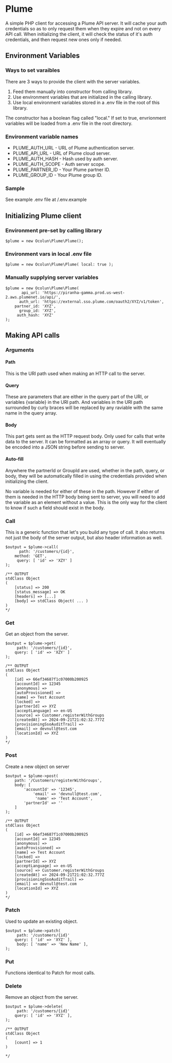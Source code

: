 # Plume

A simple PHP client for accessing a Plume API server. It will cache your auth credentials so as to only request them when they expire and not on every API call. When initializing the client, it will check the status of it's auth credentials, and then request new ones only if needed. 

## Environment Variables

### Ways to set varaibles

There are 3 ways to provide the client with the server variables.

1. Feed them manually into constructor from calling library.
2. Use environment variables that are initialized in the calling library.
3. Use local environment variables stored in a .env file in the root of this library.

The constructor has a boolean flag called "local." If set to true, envrionment variables will be loaded from a .env file in the root directory.

### Environment variable names

- PLUME_AUTH_URL - URL of Plume authentication server.
- PLUME_API_URL - URL of Plume cloud server.
- PLUME_AUTH_HASH - Hash used by auth server.
- PLUME_AUTH_SCOPE - Auth server scope.
- PLUME_PARTNER_ID - Your Plume partner ID.
- PLUME_GROUP_ID - Your Plume group ID.

### Sample

See example .env file at /.env.example

## Initializing Plume client

### Environment pre-set by calling library

```
$plume = new Ocolun\Plume\Plume();
```

### Environment vars in local .env file

```
$plume = new Ocolun\Plume\Plume( local: true );
```

### Manually supplying server variables

```
$plume = new Ocolun\Plume\Plume( 
       api_url: 'https://piranha-gamma.prod.us-west-2.aws.plumenet.io/api/',
      auth_url: 'https://external.sso.plume.com/oauth2/XYZ/v1/token',
    partner_id: 'XYZ',
      group_id: 'XYZ',
     auth_hash: 'XYZ'
);
```

## Making API calls

### Arguments

#### Path

This is the URI path used when making an HTTP call to the server.

#### Query

These are parameters that are either in the query part of the URI, or variables {variable} in the URI path. And variables in the URI path surrounded by curly braces will be replaced by any raviable with the same name in the query array.

#### Body

This part gets sent as the HTTP request body. Only used for calls that write data to the server. It can be formatted as an array or query. It will eventually be encoded into a JSON string before sending to server.

#### Auto-fill

Anywhere the partnerId or GroupId are used, whether in the path, query, or body, they will be automatically filled in using the credentials provided when initializing the client. 

No variable is needed for either of these in the path. However if either of them is needed in the HTTP body being sent to server, you will need to add the variable as an element without a value. This is the only way for the client to know if such a field should exist in the body.

### Call

This is a generic function that let's you build any type of call. It also returns not just the body of the server output, but also header information as well.

```
$output = $plume->call(
      path: '/customers/{id}',
    method: 'GET',
     query: [ 'id' => 'XZY' ]
);

/** OUTPUT
stdClass Object
(
    [status] => 200
    [status_message] => OK
    [headers] => [...]
    [body] => stdClass Object( ... )
)
*/
```

### Get

Get an object from the server.

```
$output = $plume->get(
     path: '/customers/{id}',
    query: [ 'id' => 'XZY' ]
);

/** OUTPUT
stdClass Object
(
    [id] => 66ef34687f1c07000b200925
    [accountId] => 12345
    [anonymous] => 
    [autoProvisioned] => 
    [name] => Test Account
    [locked] => 
    [partnerId] => XYZ
    [acceptLanguage] => en-US
    [source] => Customer.registerWithGroups
    [createdAt] => 2024-09-21T21:02:32.777Z
    [provisioningSsoAuditTrail] => 
    [email] => devnull@test.com
    [locationId] => XYZ
)
*/
```

### Post

Create a new object on server

```
$output = $plume->post(
    path: '/Customers/registerWithGroups',
    body: [
        'accountId' => '12345',
            'email' => 'devnull@test.com',
             'name' => 'Test Account',
        'partnerId' => ''
    ]
);

/** OUTPUT
stdClass Object
(
    [id] => 66ef34687f1c07000b200925
    [accountId] => 12345
    [anonymous] => 
    [autoProvisioned] => 
    [name] => Test Account
    [locked] => 
    [partnerId] => XYZ
    [acceptLanguage] => en-US
    [source] => Customer.registerWithGroups
    [createdAt] => 2024-09-21T21:02:32.777Z
    [provisioningSsoAuditTrail] => 
    [email] => devnull@test.com
    [locationId] => XYZ
)
*/
```

### Patch

Used to update an existing object.

```
$output = $plume->patch(
     path: '/customers/{id}'
    query: [ 'id' => 'XYZ' ],
     body: [ 'name' => 'New Name' ],
);
```

### Put

Functions identical to Patch for most calls. 

### Delete

Remove an object from the server.

```
$output = $plume->delete(
     path: '/customers/{id}'
    query: [ 'id' => 'XYZ' ],
);

/** OUTPUT
stdClass Object
(
    [count] => 1
)

*/
```